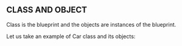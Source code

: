 ## CLASS AND OBJECT
  Class is the blueprint and the objects are instances of the blueprint. 

  Let us take an example of Car class and its objects:


